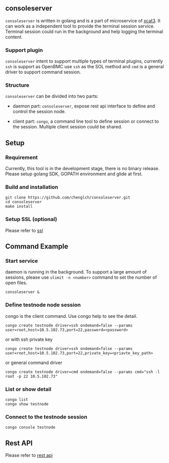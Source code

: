 ## consoleserver

`consoleserver` is written in golang and is a part of microservice of
[xcat3](https://github.com/chenglch/xcat3). It can work as a independent
tool to provide the terminal session service. Terminal session could run in
the background and help logging the terminal content.

### Support plugin
`consoleserver` intent to support multiple types of terminal plugins, currently
`ssh` is support as OpenBMC use `ssh` as the SOL method and `cmd` is a general
driver to support command session.

### Structure
`consoleserver` can be divided into two parts:
- daemon part: `consoleserver`, expose rest api interface to define and control
  the session node.

- client part: `congo`, a command line tool to define session or connect to the
  session. Multiple client session could be shared.

## Setup

### Requirement

Currently, this tool is in the development stage, there is no binary release.
Please setup golang SDK, GOPATH environment and glide at first.

### Build and installation

```
git clone https://github.com/chenglch/consoleserver.git
cd consoleserver
make install
```

### Setup SSL (optional)

Please refer to [ssl](/scripts/ssl/)

## Command Example

### Start service
daemon is running in the background. To support a large amount of sessions,
please use `ulimit -n <number>` command to set the number of open files.
```
consoleserver &
```
### Define testnode node session
congo is the client command. Use congo help to see the detail.
```
congo create testnode driver=ssh ondemand=false --params user=root,host=10.5.102.73,port=22,password=<password>
```
or with ssh private key
```
congo create testnode driver=ssh ondemand=false --params user=root,host=10.5.102.73,port=22,private_key=<priavte_key_path>
```
or general command driver
```
congo create testnode driver=cmd ondemand=false --params cmd="ssh -l root -p 22 10.5.102.73"
```

### List or show detail
```
congo list
congo show testnode
```

### Connect to the testnode session
```
congo console testnode
```

## Rest API

Please refer to [rest api](/api/)
